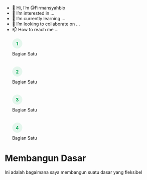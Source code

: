- 👋 Hi, I’m @Firmansyahbio
- 👀 I’m interested in ...
- 🌱 I’m currently learning ...
- 💞️ I’m looking to collaborate on ...
- 📫 How to reach me ...

<!---
Firmansyahbio/Firmansyahbio is a ✨ special ✨ repository because its `README.md` (this file) appears on your GitHub profile.
You can click the Preview link to take a look at your changes.
--->
<style>
ol.instructions {
	list-style: none;
	counter-reset: list-counter;
}
ol.instructions li {
	margin-bottom: 1rem;
 
}
ol.instructions > li {
	counter-increment: list-counter;
	margin-bottom: 2rem;
}
ol.instructions > li::before {
	content: counter(list-counter);
	color: #00a651;
	font-weight: bold;
	background-color: #e5f6ed;
	width: 2rem;
	height: 2rem;
	display: flex;
	justify-content: center;
	align-items: center;
	border-radius: 50%;
	margin-bottom: 0.5rem;
  left: -25px;
}



</style>
<ol class="instructions">
  <li>Bagian Satu</li>
  <li>Bagian Satu</li>
  <li>Bagian Satu</li>
  <li>Bagian Satu</li>
  </ol>
<h1>Membangun Dasar</h1>
<p>Ini adalah bagaimana saya membangun suatu dasar yang fleksibel</p>
